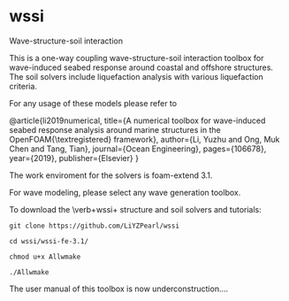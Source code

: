 # wssi
Wave-structure-soil interaction 

This is a one-way coupling wave-structure-soil interaction toolbox for wave-induced seabed response around coastal and offshore structures. The soil solvers include liquefaction analysis with various liquefaction criteria. 

For any usage of these models please refer to

@article{li2019numerical,
  title={A numerical toolbox for wave-induced seabed response analysis around marine structures in the OpenFOAM{\textregistered} framework},
  author={Li, Yuzhu and Ong, Muk Chen and Tang, Tian},
  journal={Ocean Engineering},
  pages={106678},
  year={2019},
  publisher={Elsevier}
}

The work enviroment for the solvers is foam-extend 3.1.

For wave modeling, please select any wave generation toolbox.

To download the \verb+wssi+ structure and soil solvers and tutorials:

    git clone https://github.com/LiYZPearl/wssi

    cd wssi/wssi-fe-3.1/

    chmod u+x Allwmake

    ./Allwmake


The user manual of this toolbox is now underconstruction....
